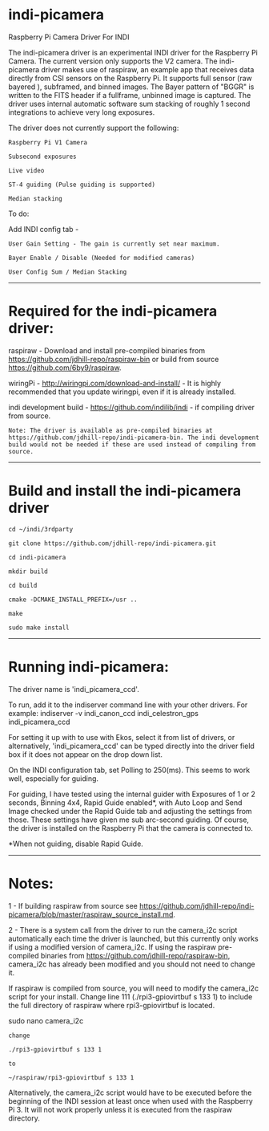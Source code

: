 # indi-picamera
Raspberry Pi Camera Driver For INDI

The indi-picamera driver is an experimental INDI driver for the Raspberry Pi Camera. The current version only supports the V2 camera. The indi-picamera driver makes use of raspiraw, an example app that receives data directly from CSI sensors on the Raspberry Pi. It supports full sensor (raw bayered ), subframed, and binned images. The Bayer pattern of "BGGR" is written to the FITS header if a fullframe, unbinned image is captured. The driver uses internal automatic software sum stacking of roughly 1 second integrations to achieve very long exposures.

The driver does not currently support the following:

	Raspberry Pi V1 Camera

	Subsecond exposures

	Live video

	ST-4 guiding (Pulse guiding is supported)

	Median stacking


To do:

Add INDI config tab -

	User Gain Setting - The gain is currently set near maximum.
	
	Bayer Enable / Disable (Needed for modified cameras)

	User Config Sum / Median Stacking

---------------------------------------------------------------------------------------------------------

# Required for the indi-picamera driver:

raspiraw - Download and install pre-compiled binaries from https://github.com/jdhill-repo/raspiraw-bin or build from source https://github.com/6by9/raspiraw.

wiringPi - http://wiringpi.com/download-and-install/ - It is highly recommended that you update wiringpi, even if it is already installed.

indi development build - https://github.com/indilib/indi - if compiling driver from source. 

	Note: The driver is available as pre-compiled binaries at https://github.com/jdhill-repo/indi-picamera-bin. The indi development build would not be needed if these are used instead of compiling from source.

-------------------------------------------------------

# Build and install the indi-picamera driver

	cd ~/indi/3rdparty

	git clone https://github.com/jdhill-repo/indi-picamera.git

	cd indi-picamera

	mkdir build

	cd build

	cmake -DCMAKE_INSTALL_PREFIX=/usr ..

	make

	sudo make install

-------------------------------------------------------

# Running indi-picamera:

The driver name is 'indi_picamera_ccd'.

To run, add it to the indiserver command line with your other drivers. For example: indiserver -v indi_canon_ccd indi_celestron_gps indi_picamera_ccd

For setting it up with to use with Ekos, select it from list of drivers, or alternatively, 'indi_picamera_ccd' can be typed directly into the driver field box if it does not appear on the drop down list. 

On the INDI configuration tab, set Polling to 250(ms). This seems to work well, especially for guiding.

For guiding, I have tested using the internal guider with Exposures of 1 or 2 seconds, Binning 4x4, Rapid Guide enabled*, with Auto Loop and Send Image checked under the Rapid Guide tab and adjusting the settings from those. These settings have given me sub arc-second guiding. Of course, the driver is installed on the Raspberry Pi that the camera is connected to.

*When not guiding, disable Rapid Guide.

-------------------------------------------------------

# Notes:

1 - If building raspiraw from source see https://github.com/jdhill-repo/indi-picamera/blob/master/raspiraw_source_install.md.


2 - There is a system call from the driver to run the camera_i2c script automatically each time the driver is launched, but this currently only works if using a modified version of camera_i2c. If using the raspiraw pre-compiled binaries from https://github.com/jdhill-repo/raspiraw-bin, camera_i2c has already been modified and you should not need to change it. 

If raspiraw is compiled from source, you will need to modify the camera_i2c script for your install. Change line 111 (./rpi3-gpiovirtbuf s 133 1) to include the full directory of raspiraw where rpi3-gpiovirtbuf is located.

sudo nano camera_i2c

	change

	./rpi3-gpiovirtbuf s 133 1

	to

	~/raspiraw/rpi3-gpiovirtbuf s 133 1


Alternatively, the camera_i2c script would have to be executed before the beginning of the INDI session at least once when used with the Raspberry Pi 3. It will not work properly unless it is executed from the raspiraw directory.



